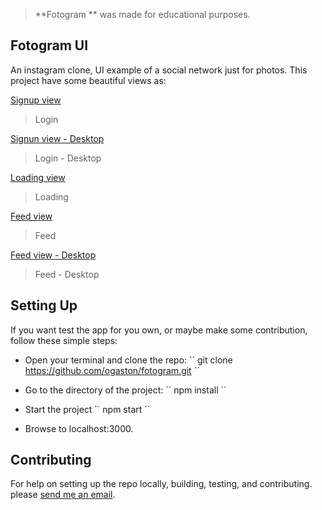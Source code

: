 > **Fotogram ** was made for educational purposes. 

## Fotogram UI

An instagram clone, UI example of a social network just for photos. This project have some beautiful views as:

[Signup view](https://raw.githubusercontent.com/ogaston/fotogram/master/example/signup.png)
> Login

[Signun view - Desktop](https://raw.githubusercontent.com/ogaston/fotogram/master/example/singup-desktop.png)
> Login - Desktop

[Loading view](https://raw.githubusercontent.com/ogaston/fotogram/master/example/loading.png)
> Loading

[Feed view](https://raw.githubusercontent.com/ogaston/fotogram/master/example/home-feed.png)
> Feed

[Feed view - Desktop](https://raw.githubusercontent.com/ogaston/fotogram/master/example/home-feed-desktop.png)
> Feed - Desktop

## Setting Up

If you want test the app for you own, or maybe make some contribution, follow these simple steps:

- Open your terminal and clone the repo: 
´´
  git clone https://github.com/ogaston/fotogram.git
´´
- Go to the directory of the project:
´´
  npm install
´´
- Start the project
´´
  npm start
´´

- Browse to localhost:3000.

## Contributing

For help on setting up the repo locally, building, testing, and contributing.
please [send me an email](mailto:omar.gaston.c@gmail.com).

